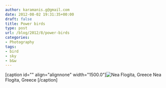 ```yaml
---
author: karamanis.g@gmail.com
date: 2012-08-02 19:31:35+00:00
draft: false
title: Power birds
type: post
url: /blog/2012/8/power-birds
categories:
- Photography
tags:
- bird
- sky
- b&w
---
```


[caption id="" align="alignnone" width="1500.0"]![ Nea Flogita, Greece ](https://images.squarespace-cdn.com/content/v1/4f3f61bae4b063b909445965/1343936096626-WEI5CERF5ZFYTKYCUTLC/ke17ZwdGBToddI8pDm48kF9aEDQaTpZHfWEO2zppK7Z7gQa3H78H3Y0txjaiv_0fDoOvxcdMmMKkDsyUqMSsMWxHk725yiiHCCLfrh8O1z5QPOohDIaIeljMHgDF5CVlOqpeNLcJ80NK65_fV7S1UX7HUUwySjcPdRBGehEKrDf5zebfiuf9u6oCHzr2lsfYZD7bBzAwq_2wCJyqgJebgg/20120711-R0010978.jpg?format=original)
 Nea Flogita, Greece [/caption]

